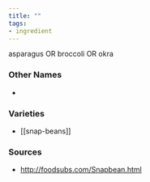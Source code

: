 ```yaml
---
title: ""
tags:
- ingredient
---
```

asparagus OR broccoli OR okra

### Other Names

* 

### Varieties

* [[snap-beans]]

### Sources
* http://foodsubs.com/Snapbean.html
